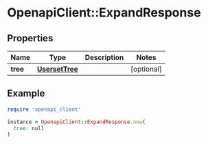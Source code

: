 # OpenapiClient::ExpandResponse

## Properties

| Name | Type | Description | Notes |
| ---- | ---- | ----------- | ----- |
| **tree** | [**UsersetTree**](UsersetTree.md) |  | [optional] |

## Example

```ruby
require 'openapi_client'

instance = OpenapiClient::ExpandResponse.new(
  tree: null
)
```


